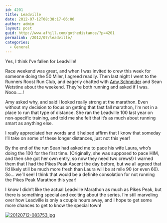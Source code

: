 ```yaml
---
id: 4201
title: Leadville
date: 2012-07-12T08:38:17-06:00
author: admin
layout: post
guid: http://www.afhill.com/gothedistance/?p=4201
permalink: /2012/07/leadville/
categories:
  - General
---
```

Yes, I think I&#8217;ve fallen for Leadville! 

Race weekend was great, and when I was invited to crew this week for someone doing the 50 Miler, I agreed readily. Then last night I went to the Runners Roost Run Club, and eagerly chatted with [Amy Schneider](http://www.coloradorunnermag.com/2012/06/13/exclusive-athlete-interview-amy-schneider/) and Sean Wetstine about the weekend. They&#8217;re both running and asked if I was. Nooo&#8230;..!

Amy asked why, and said I looked really strong at the marathon. Even without my decision to focus on getting that fast fall marathon, I&#8217;m not in a place to run that type of distance. She ran the Leadville 100 last year on non-specific training, and told me she felt that it&#8217;s as much about running smart as anything else. 

I really appreciated her words and it helped affirm that I know that someday I&#8217;ll take on some of these longer distances, just not this year!

By the end of the run Sean had asked me to pace his wife Laura, who&#8217;s doing the 100 for the first time. (Originally, she was supposed to pace HIM, and then she got her own entry, so now they need two crews!) I warned them that I had the Pikes Peak Ascent the day before, but we all agreed that I&#8217;d likely still be much more fresh than Laura will be at mile 90 (or even 60). So&#8230; we&#8217;ll see! I think that would be a definite consolation for not running the Pikes Peak Marathon this year! 

I know I didn&#8217;t like the actual Leadville Marathon as much as Pikes Peak, but there is something special and exciting about the series. I&#8217;m still marveling over how Leadville is only a couple hours away, and I hope to get some more chances to get to know the special town!

[<img src="http://www.afhill.com/gothedistance/wp-content/uploads/2012/07/20120712-083753.jpg" alt="20120712-083753.jpg" class="alignnone size-full" />](http://www.afhill.com/gothedistance/wp-content/uploads/2012/07/20120712-083753.jpg)